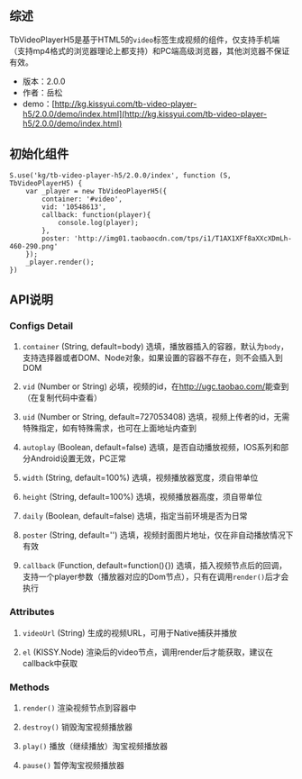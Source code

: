 ## 综述

TbVideoPlayerH5是基于HTML5的`video`标签生成视频的组件，仅支持手机端（支持mp4格式的浏览器理论上都支持）和PC端高级浏览器，其他浏览器不保证有效。

* 版本：2.0.0
* 作者：岳松
* demo：[http://kg.kissyui.com/tb-video-player-h5/2.0.0/demo/index.html](http://kg.kissyui.com/tb-video-player-h5/2.0.0/demo/index.html)

## 初始化组件

    S.use('kg/tb-video-player-h5/2.0.0/index', function (S, TbVideoPlayerH5) {
        var _player = new TbVideoPlayerH5({
			container: '#video',
            vid: '10548613',
            callback: function(player){
                console.log(player);
            },
            poster: 'http://img01.taobaocdn.com/tps/i1/T1AX1XFf8aXXcXDmLh-460-290.png'
        });
        _player.render();
    })

## API说明

### Configs Detail

1. `container` (String, default=body)
选填，播放器插入的容器，默认为`body`，支持选择器或者DOM、Node对象，如果设置的容器不存在，则不会插入到DOM

2. `vid` (Number or String)
必填，视频的id，在<http://ugc.taobao.com/>能查到（在复制代码中查看）

3. `uid` (Number or String, default=727053408)
选填，视频上传者的id，无需特殊指定，如有特殊需求，也可在上面地址内查到

4. `autoplay` (Boolean, default=false)
选填，是否自动播放视频，IOS系列和部分Android设置无效，PC正常

5. `width` (String, default=100%)
选填，视频播放器宽度，须自带单位

6. `height` (String, default=100%)
选填，视频播放器高度，须自带单位

7. `daily` (Boolean, default=false)
选填，指定当前环境是否为日常

8. `poster` (String, default='')
选填，视频封面图片地址，仅在非自动播放情况下有效

9. `callback` (Function, default=function(){})
选填，插入视频节点后的回调，支持一个player参数（播放器对应的Dom节点），只有在调用`render()`后才会执行

### Attributes

1. `videoUrl` (String)
生成的视频URL，可用于Native捕获并播放

2. `el` (KISSY.Node)
渲染后的video节点，调用render后才能获取，建议在callback中获取

### Methods

1. `render()`
渲染视频节点到容器中

2. `destroy()`
销毁淘宝视频播放器

3. `play()`
播放（继续播放）淘宝视频播放器

4. `pause()`
暂停淘宝视频播放器